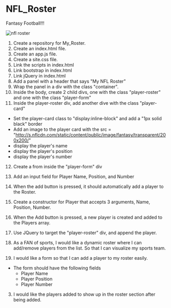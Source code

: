 # NFL_Roster
Fantasy Football!!!

![nfl roster](http://s12.postimg.org/nyvb34pvw/Screen_Shot_2015_09_14_at_5_40_38_PM.jpg)

1. Create a repository for My_Roster.
2. Create an index.html file.
3. Create an app.js file.
4. Create a site.css file.
5. Link the scripts in index.html
6. Link bootstrap in index.html
7. Link jQuery in index.html
8. Add a panel with a header that says "My NFL Roster"
9. Wrap the panel in a div with the class "container".
10. Inside the body, create 2 child divs, one with the class "player-roster" and one with the class "player-form"
11. Inside the player-roster div, add another dive with the class "player-card" 
  - Set the player-card class to "display:inline-block" and add a "1px solid black" border
  - Add an image to the player card with the src = "http://s.nflcdn.com/static/content/public/image/fantasy/transparent/200x200/"
  - display the player's name
  - display the player's position
  - display the player's number
12. Create a from inside the "player-form" div
13. Add an input field for Player Name, Position, and Number
14. When the add button is pressed, it should automatically add a player to the Roster.
15. Create a constructor for Player that accepts 3 arguments, Name, Position, Number.
16. When the Add button is pressed, a new player is created and added to the Players array.
17. Use JQuery to target the "player-roster" div, and append the player.
   
1. As a FAN of sports, I would like a dynamic roster where I can add/remove players from the list. So that I can visualize my sports team.
2. I would like a form so that I can add a player to my roster easily.
  - The form should have the following fields
    - Player Name
    - Player Position
    - Player Number
3. I would like the players added to show up in the roster section after being added.

